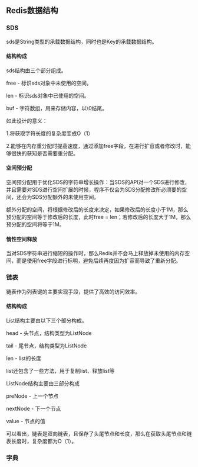 ## Redis数据结构

### SDS

sds是String类型的承载数据结构，同时也是Key的承载数据结构。

#### 结构构成

sds结构由三个部分组成。

free - 标识sds对象中未使用的空间。

len - 标识sds对象中已使用的空间。

buf - 字符数组，用来存储内容，以\0结尾。

如此设计的意义：

1.将获取字符长度的复杂度变成O（1）

2.能够在内存重分配时提高速度，通过添加free字段，在进行扩容或者修改时，能够很快的获知是否需要重分配。

#### 空间预分配

空间预分配用于优化SDS的字符串增长操作：当SDS的API对一个SDS进行修改，并且需要对SDS进行空间扩展的时候，程序不仅会为SDS分配修改所必须要的空间，还会为SDS分配额外的未使用空间。

额外分配的空间，将根据修改后的长度来决定，如果修改后的长度小于1M，那么预分配的空间等于修改后的长度，此时free = len；若修改后的长度大于1M，那么预分配的空间将等于1M。

#### 惰性空间释放

当对SDS字符串进行缩短的操作时，那么Redis并不会马上释放掉未使用的内存空间，而是使用free字段进行标明，避免后续再度因为扩容而导致了重新分配。



### 链表

链表作为列表键的主要实现手段，提供了高效的访问效率。

#### 结构构成

List结构主要由以下三个部分构成。

head - 头节点，结构类型为ListNode

tail - 尾节点，结构类型为ListNode

len - list的长度

list还包含了一些方法，用于复制list、释放list等



ListNode结构主要由三部分构成

preNode - 上一个节点

nextNode - 下一个节点

value - 节点的值



可以看出，链表是双向链表，且保存了头尾节点和长度，那么在获取头尾节点和链表长度时，复杂度都为O（1）。



### 字典



